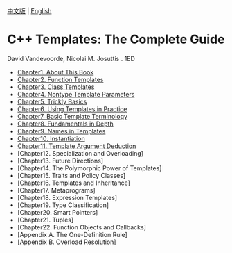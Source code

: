 [中文版](README_zh.md) | [English](README.md)

# C++ Templates: The Complete Guide

David Vandevoorde, Nicolai M. Josuttis . 1ED

- [Chapter1. About This Book](chapter1.md)
- [Chapter2. Function Templates](chapter2.md)
- [Chapter3. Class Templates](chapter3.md)
- [Chapter4. Nontype Template Parameters](chapter4.md)
- [Chapter5. Trickly Basics](chapter5.md)
- [Chapter6. Using Templates in Practice](chapter6.md)
- [Chapter7. Basic Template Terminology](chapter7.md)
- [Chapter8. Fundamentals in Depth](chapter8.md)
- [Chapter9. Names in Templates](chapter9.md)
- [Chapter10. Instantiation](chapter10.md)
- [Chapter11. Template Argument Deduction](chapter11.md)
- [Chapter12. Specialization and Overloading]
- [Chapter13. Future Directions]
- [Chapter14. The Polymorphic Power of Templates]
- [Chapter15. Traits and Policy Classes]
- [Chapter16. Templates and Inheritance]
- [Chapter17. Metaprograms]
- [Chapter18. Expression Templates]
- [Chapter19. Type Classification]
- [Chapter20. Smart Pointers]
- [Chapter21. Tuples]
- [Chapter22. Function Objects and Callbacks]
- [Appendix A. The One-Definition Rule]
- [Appendix B. Overload Resolution]

